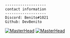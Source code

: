 
```console
-------------------
contact information
-------------------
Discord: Benito#1021
Github: DevBenito
```
[![MasterHead](https://media.discordapp.net/attachments/706579627534974986/982098962532151296/AH.png)](https://rishavchanda.io) [![MasterHead](https://media.discordapp.net/attachments/706579627534974986/982101921890439218/Pornhub-Logo.png?width=1288&height=676)](https://rishavchanda.io)
 
